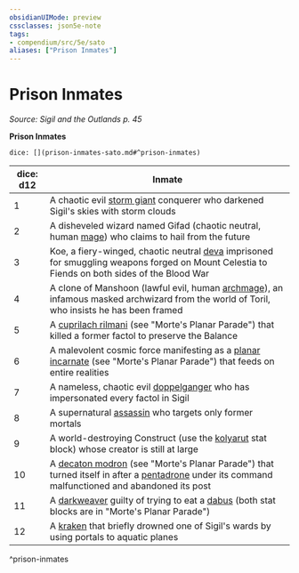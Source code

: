 ```yaml
---
obsidianUIMode: preview
cssclasses: json5e-note
tags:
- compendium/src/5e/sato
aliases: ["Prison Inmates"]
---
```

# Prison Inmates
*Source: Sigil and the Outlands p. 45* 

**Prison Inmates**

`dice: [](prison-inmates-sato.md#^prison-inmates)`

| dice: d12 | Inmate |
|-----------|--------|
| 1 | A chaotic evil [storm giant](Mechanics/bestiary/giant/storm-giant.md) conquerer who darkened Sigil's skies with storm clouds |
| 2 | A disheveled wizard named Gifad (chaotic neutral, human [mage](Mechanics/bestiary/humanoid/mage.md)) who claims to hail from the future |
| 3 | Koe, a fiery-winged, chaotic neutral [deva](Mechanics/bestiary/celestial/deva.md) imprisoned for smuggling weapons forged on Mount Celestia to Fiends on both sides of the Blood War |
| 4 | A clone of Manshoon (lawful evil, human [archmage](Mechanics/bestiary/humanoid/archmage.md)), an infamous masked archwizard from the world of Toril, who insists he has been framed |
| 5 | A [cuprilach rilmani](Mechanics/bestiary/celestial/cuprilach-rilmani-mpp.md) (see "Morte's Planar Parade") that killed a former factol to preserve the Balance |
| 6 | A malevolent cosmic force manifesting as a [planar incarnate](Mechanics/bestiary//planar-incarnate-mpp.md) (see "Morte's Planar Parade") that feeds on entire realities |
| 7 | A nameless, chaotic evil [doppelganger](Mechanics/bestiary/monstrosity/doppelganger.md) who has impersonated every factol in Sigil |
| 8 | A supernatural [assassin](Mechanics/bestiary/humanoid/assassin.md) who targets only former mortals |
| 9 | A world-destroying Construct (use the [kolyarut](Mechanics/bestiary/construct/kolyarut-mpp.md) stat block) whose creator is still at large |
| 10 | A [decaton modron](Mechanics/bestiary/construct/decaton-modron-mpp.md) (see "Morte's Planar Parade") that turned itself in after a [pentadrone](Mechanics/bestiary/construct/pentadrone.md) under its command malfunctioned and abandoned its post |
| 11 | A [darkweaver](Mechanics/bestiary/aberration/darkweaver-mpp.md) guilty of trying to eat a [dabus](Mechanics/bestiary/celestial/dabus-mpp.md) (both stat blocks are in "Morte's Planar Parade") |
| 12 | A [kraken](Mechanics/bestiary/monstrosity/kraken.md) that briefly drowned one of Sigil's wards by using portals to aquatic planes |
^prison-inmates